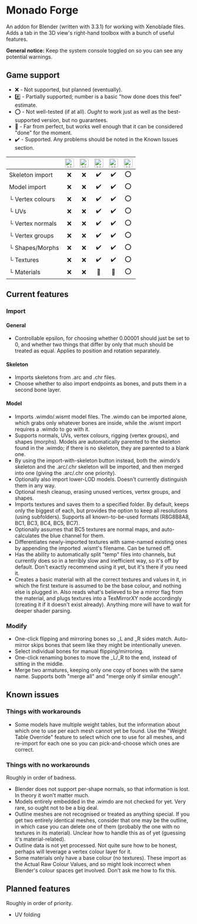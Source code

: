 # Monado Forge
An addon for Blender (written with 3.3.1) for working with Xenoblade files. Adds a tab in the 3D view's right-hand toolbox with a bunch of useful features.

**General notice:** Keep the system console toggled on so you can see any potential warnings.

## Game support
* :x: - Not supported, but planned (eventually).
* :hash: - Partially supported; number is a basic "how done does this feel" estimate.
* :o: - Not well-tested (if at all). _Ought_ to work just as well as the best-supported version, but no guarantees.
* :beginner: - Far from perfect, but works well enough that it can be considered "done" for the moment.
* :heavy_check_mark: - Supported. Any problems should be noted in the Known Issues section.

| | <img alt="XC1" src="https://www.xenoserieswiki.org/w/images/8/8d/Article_icon_-_Xenoblade_Chronicles.svg" width="24px"/> | <img alt="XCX" src="https://www.xenoserieswiki.org/w/images/3/3f/Article_icon_-_Xenoblade_Chronicles_X.svg" width="24px"/> | <img alt="XC2" src="https://www.xenoserieswiki.org/w/images/a/a8/Article_icon_-_Xenoblade_Chronicles_2.svg" width="24px"/> | <img alt="XC1DE" src="https://www.xenoserieswiki.org/w/images/6/6f/Article_icon_-_Xenoblade_Chronicles_Definitive_Edition.svg" width="24px"/> | <img alt="XC3" src="https://www.xenoserieswiki.org/w/images/b/bc/Article_icon_-_Xenoblade_Chronicles_3.svg" width="24px"/>
| --- | :---: | :---: | :---: | :---: | :---: |
| Skeleton import | :x: | :x: | :heavy_check_mark: | :heavy_check_mark: | :o: |
| Model import | :x: | :x: | :heavy_check_mark: | :heavy_check_mark: | :o: |
| └ Vertex colours | :x: | :x: | :heavy_check_mark: | :heavy_check_mark: | :o: |
| └ UVs | :x: | :x: | :heavy_check_mark: | :heavy_check_mark: | :o: |
| └ Vertex normals | :x: | :x: | :heavy_check_mark: | :heavy_check_mark: | :o: |
| └ Vertex groups | :x: | :x: | :heavy_check_mark: | :heavy_check_mark: | :o: |
| └ Shapes/Morphs | :x: | :x: | :heavy_check_mark: | :heavy_check_mark: | :o: |
| └ Textures | :x: | :x: | :heavy_check_mark: | :heavy_check_mark: | :o: |
| └ Materials | :x: | :x: | :beginner: | :beginner: | :o: |

## Current features
### Import
#### General
* Controllable epsilon, for choosing whether 0.00001 should just be set to 0, and whether two things that differ by only that much should be treated as equal. Applies to position and rotation separately.

#### Skeleton
* Imports skeletons from .arc and .chr files.
* Choose whether to also import endpoints as bones, and puts them in a second bone layer.

#### Model
* Imports .wimdo/.wismt model files. The .wimdo can be imported alone, which grabs only whatever bones are inside, while the .wismt import requires a .wimdo to go with it.
* Supports normals, UVs, vertex colours, rigging (vertex groups), and shapes (morphs). Models are automatically parented to the skeleton found in the .wimdo; if there is no skeleton, they are parented to a blank one.
* By using the import-with-skeleton button instead, both the .wimdo's skeleton and the .arc/.chr skeleton will be imported, and then merged into one (giving the .arc/.chr one priority).
* Optionally also import lower-LOD models. Doesn't currently distinguish them in any way.
* Optional mesh cleanup, erasing unused vertices, vertex groups, and shapes.
* Imports textures and saves them to a specified folder. By default, keeps only the biggest of each, but provides the option to keep all resolutions (using subfolders). Supports all known-to-be-used formats (R8G8B8A8, BC1, BC3, BC4, BC5, BC7).
* Optionally assumes that BC5 textures are normal maps, and auto-calculates the blue channel for them.
* Differentiates newly-imported textures with same-named existing ones by appending the imported .wismt's filename. Can be turned off.
* Has the ability to automatically split "temp" files into channels, but currently does so in a terribly slow and inefficient way, so it's off by default. Don't exactly recommend using it yet, but it's there if you need it.
* Creates a basic material with all the correct textures and values in it, in which the first texture is assumed to be the base colour, and nothing else is plugged in. Also reads what's believed to be a mirror flag from the material, and plugs textures into a TexMirrorXY node accordingly (creating it if it doesn't exist already). Anything more will have to wait for deeper shader parsing.

### Modify
* One-click flipping and mirroring bones so _L and _R sides match. Auto-mirror skips bones that seem like they might be intentionally uneven.
* Select individual bones for manual flipping/mirroring.
* One-click renaming bones to move the _L/_R to the end, instead of sitting in the middle.
* Merge two armatures, keeping only one copy of bones with the same name. Supports both "merge all" and "merge only if similar enough".

## Known issues
### Things with workarounds
* Some models have multiple weight tables, but the information about which one to use per each mesh cannot yet be found. Use the "Weight Table Override" feature to select which one to use for all meshes, and re-import for each one so you can pick-and-choose which ones are correct.
### Things with no workarounds
Roughly in order of badness.
* Blender does not support per-shape normals, so that information is lost. In theory it won't matter much.
* Models entirely embedded in the .wimdo are not checked for yet. Very rare, so ought not to be a big deal.
* Outline meshes are not recognised or treated as anything special. If you get two entirely identical meshes, consider that one may be the outline, in which case you can delete one of them (probably the one with no textures in its material). Unclear how to handle this as of yet (guessing it's material-related).
* Outline data is not yet processed. Not quite sure how to be honest, perhaps will leverage a vertex colour layer for it.
* Some materials only have a base colour (no textures). These import as the Actual Raw Colour Values, and so might look incorrect when Blender's colour spaces get involved. Don't ask me how to fix this.

## Planned features
Roughly in order of priority.
* UV folding

